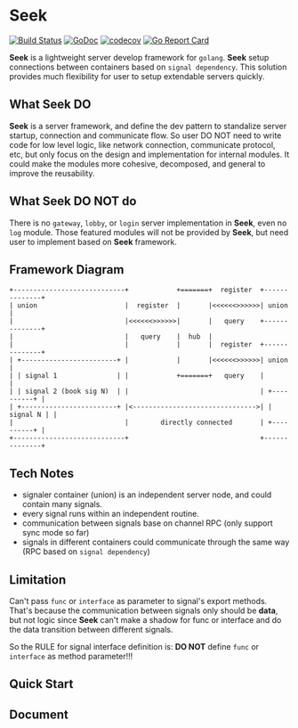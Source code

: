 # Seek

[![Build Status](https://travis-ci.com/muguangyi/seek.svg?branch=master)](https://travis-ci.com/muguangyi/seek) [![GoDoc](https://godoc.org/github.com/muguangyi/seek?status.svg)](https://godoc.org/github.com/muguangyi/seek) [![codecov](https://codecov.io/gh/muguangyi/seek/branch/master/graph/badge.svg)](https://codecov.io/gh/muguangyi/seek) [![Go Report Card](https://goreportcard.com/badge/github.com/muguangyi/seek)](https://goreportcard.com/report/github.com/muguangyi/seek)

**Seek** is a lightweight server develop framework for `golang`. **Seek** setup connections between containers based on `signal dependency`. This solution provides much flexibility for user to setup extendable servers quickly.

## What Seek DO

**Seek** is a server framework, and define the dev pattern to standalize server startup, connection and communicate flow. So user DO NOT need to write code for low level logic, like network connection, communicate protocol, etc, but only focus on the design and implementation for internal modules. It could make the modules more cohesive, decomposed, and general to improve the reusability.

## What Seek DO NOT do

There is no `gateway`, `lobby`, or `login` server implementation in **Seek**, even no `log` module. Those featured modules will not be provided by **Seek**, but need user to implement based on **Seek** framework.

## Framework Diagram

    +----------------------------+            +=======+  register  +--------------+
    | union                      |  register  |       |<<<<<<>>>>>>| union        |
    |                            |<<<<<<>>>>>>|       |   query    +--------------+
    |                            |   query    |  hub  |
    |                            |            |       |  register  +--------------+
    | +------------------------+ |            |       |<<<<<<>>>>>>| union        |
    | | signal 1               | |            +=======+   query    |              |
    | | signal 2 (book sig N)  | |                                 | +----------+ |
    | +------------------------+ |<------------------------------->| | signal N | |
    |                            |        directly connected       | +----------+ |
    +----------------------------+                                 +--------------+

## Tech Notes

* signaler container (union) is an independent server node, and could contain many signals.
* every signal runs within an independent routine.
* communication between signals base on channel RPC (only support sync mode so far)
* signals in different containers could communicate through the same way (RPC based on `signal dependency`)

## Limitation

Can't pass `func` or `interface` as parameter to signal's export methods. That's because the communication between signals only should be **data**, but not logic since **Seek** can't make a shadow for func or interface and do the data transition between different signals.

So the RULE for signal interface definition is: **DO NOT** define `func` or `interface` as method parameter!!!

## Quick Start

## Document